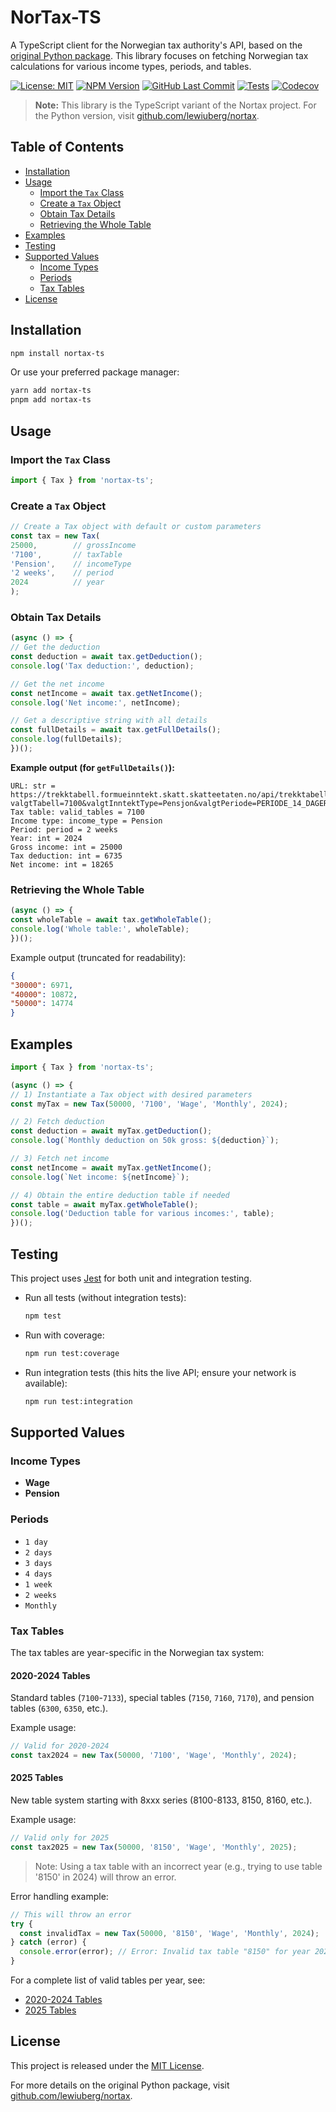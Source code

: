 # NorTax-TS <!-- omit in toc -->

A TypeScript client for the Norwegian tax authority's API, based on the [original Python package](https://github.com/lewiuberg/nortax). This library focuses on fetching Norwegian tax calculations for various income types, periods, and tables.

[![License: MIT](https://img.shields.io/badge/License-MIT-blue.svg)](LICENSE)
[![NPM Version](https://img.shields.io/npm/v/nortax-ts.svg?color=blue)](https://www.npmjs.com/package/nortax-ts)
[![GitHub Last Commit](https://img.shields.io/github/last-commit/langtind/nortax-ts?color=blue)](https://github.com/langtind/nortax-ts)
[![Tests](https://github.com/langtind/nortax-ts/actions/workflows/test.yml/badge.svg)](https://github.com/langtind/nortax-ts/actions/workflows/test.yml)
[![Codecov](https://codecov.io/gh/langtind/nortax-ts/branch/main/graph/badge.svg)](https://codecov.io/gh/langtind/nortax-ts)

> **Note:** This library is the TypeScript variant of the Nortax project. For the Python version, visit [github.com/lewiuberg/nortax](https://github.com/lewiuberg/nortax).

## Table of Contents

- [Installation](#installation)
- [Usage](#usage)
    - [Import the `Tax` Class](#import-the-tax-class)
    - [Create a `Tax` Object](#create-a-tax-object)
    - [Obtain Tax Details](#obtain-tax-details)
    - [Retrieving the Whole Table](#retrieving-the-whole-table)
- [Examples](#examples)
- [Testing](#testing)
- [Supported Values](#supported-values)
    - [Income Types](#income-types)
    - [Periods](#periods)
    - [Tax Tables](#tax-tables)
- [License](#license)

## Installation

```bash
npm install nortax-ts
```

Or use your preferred package manager:

```bash
yarn add nortax-ts
pnpm add nortax-ts
```

## Usage

### Import the `Tax` Class

```typescript
import { Tax } from 'nortax-ts';
```

### Create a `Tax` Object

```typescript
// Create a Tax object with default or custom parameters
const tax = new Tax(
25000,        // grossIncome
'7100',       // taxTable
'Pension',    // incomeType
'2 weeks',    // period
2024          // year
);
```

### Obtain Tax Details

```typescript
(async () => {
// Get the deduction
const deduction = await tax.getDeduction();
console.log('Tax deduction:', deduction);

// Get the net income
const netIncome = await tax.getNetIncome();
console.log('Net income:', netIncome);

// Get a descriptive string with all details
const fullDetails = await tax.getFullDetails();
console.log(fullDetails);
})();
```

**Example output (for `getFullDetails()`):**

```shell
URL: str = https://trekktabell.formueinntekt.skatt.skatteetaten.no/api/trekktabell/beregn?valgtTabell=7100&valgtInntektType=Pensjon&valgtPeriode=PERIODE_14_DAGER&valgtLonn=25000&valgtAar=2024
Tax table: valid_tables = 7100
Income type: income_type = Pension
Period: period = 2 weeks
Year: int = 2024
Gross income: int = 25000
Tax deduction: int = 6735
Net income: int = 18265
```

### Retrieving the Whole Table

```typescript
(async () => {
const wholeTable = await tax.getWholeTable();
console.log('Whole table:', wholeTable);
})();
```

Example output (truncated for readability):

```json
{
"30000": 6971,
"40000": 10872,
"50000": 14774
}
```

## Examples

```typescript
import { Tax } from 'nortax-ts';

(async () => {
// 1) Instantiate a Tax object with desired parameters
const myTax = new Tax(50000, '7100', 'Wage', 'Monthly', 2024);

// 2) Fetch deduction
const deduction = await myTax.getDeduction();
console.log(`Monthly deduction on 50k gross: ${deduction}`);

// 3) Fetch net income
const netIncome = await myTax.getNetIncome();
console.log(`Net income: ${netIncome}`);

// 4) Obtain the entire deduction table if needed
const table = await myTax.getWholeTable();
console.log('Deduction table for various incomes:', table);
})();
```

## Testing

This project uses [Jest](https://jestjs.io/) for both unit and integration testing.

- Run all tests (without integration tests):
    ```bash
    npm test
    ```

- Run with coverage:
  ```bash
  npm run test:coverage
  ```

- Run integration tests (this hits the live API; ensure your network is available):
  ```bash
  npm run test:integration
  ```

## Supported Values

### Income Types

- **Wage**
- **Pension**

### Periods

- `1 day`
- `2 days`
- `3 days`
- `4 days`
- `1 week`
- `2 weeks`
- `Monthly`

### Tax Tables

The tax tables are year-specific in the Norwegian tax system:

#### 2020-2024 Tables
Standard tables (`7100`-`7133`), special tables (`7150`, `7160`, `7170`), and pension tables (`6300`, `6350`, etc.).

Example usage:
```typescript
// Valid for 2020-2024
const tax2024 = new Tax(50000, '7100', 'Wage', 'Monthly', 2024);
```

#### 2025 Tables
New table system starting with 8xxx series (8100-8133, 8150, 8160, etc.).

Example usage:
```typescript
// Valid only for 2025
const tax2025 = new Tax(50000, '8150', 'Wage', 'Monthly', 2025);
```
>Note: Using a tax table with an incorrect year (e.g., trying to use table '8150' in 2024) will throw an error.

Error handling example:
```typescript
// This will throw an error
try {
  const invalidTax = new Tax(50000, '8150', 'Wage', 'Monthly', 2024);
} catch (error) {
  console.error(error); // Error: Invalid tax table "8150" for year 2024
}
```
For a complete list of valid tables per year, see:
* [2020-2024 Tables](https://www.skatteetaten.no/bedrift-og-organisasjon/arbeidsgiver/skattekort-og-skattetrekk/forskuddstrekk/oversikt-over-tabelltrinnene-for-trekktabeller-fra-og-med-2020/)
* [2025 Tables](https://www.skatteetaten.no/bedrift-og-organisasjon/arbeidsgiver/skattekort-og-skattetrekk/forskuddstrekk/oversikt-over-tabelltrinnene-for-trekktabeller-fra-og-med-2025/)

## License

This project is released under the [MIT License](LICENSE).  

For more details on the original Python package, visit [github.com/lewiuberg/nortax](https://github.com/lewiuberg/nortax).  

